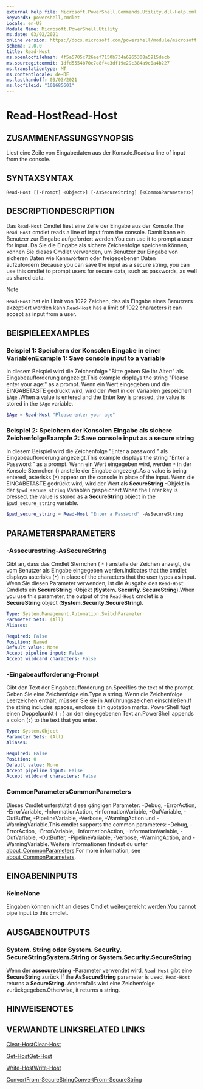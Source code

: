```yaml
---
external help file: Microsoft.PowerShell.Commands.Utility.dll-Help.xml
keywords: powershell,cmdlet
Locale: en-US
Module Name: Microsoft.PowerShell.Utility
ms.date: 03/02/2021
online version: https://docs.microsoft.com/powershell/module/microsoft.powershell.utility/read-host?view=powershell-7&WT.mc_id=ps-gethelp
schema: 2.0.0
title: Read-Host
ms.openlocfilehash: 4f5a5705c726aef7150b734a6265308a5915decb
ms.sourcegitcommit: 1dfd5554b70c7e8f4e3df19e29c384a9c0a4b227
ms.translationtype: MT
ms.contentlocale: de-DE
ms.lasthandoff: 03/03/2021
ms.locfileid: "101685601"
---
```

# <span data-ttu-id="c5604-103">Read-Host</span><span class="sxs-lookup"><span data-stu-id="c5604-103">Read-Host</span></span>

## <span data-ttu-id="c5604-104">ZUSAMMENFASSUNG</span><span class="sxs-lookup"><span data-stu-id="c5604-104">SYNOPSIS</span></span>
<span data-ttu-id="c5604-105">Liest eine Zeile von Eingabedaten aus der Konsole.</span><span class="sxs-lookup"><span data-stu-id="c5604-105">Reads a line of input from the console.</span></span>

## <span data-ttu-id="c5604-106">SYNTAX</span><span class="sxs-lookup"><span data-stu-id="c5604-106">SYNTAX</span></span>

```
Read-Host [[-Prompt] <Object>] [-AsSecureString] [<CommonParameters>]
```

## <span data-ttu-id="c5604-107">DESCRIPTION</span><span class="sxs-lookup"><span data-stu-id="c5604-107">DESCRIPTION</span></span>

<span data-ttu-id="c5604-108">Das `Read-Host` Cmdlet liest eine Zeile der Eingabe aus der Konsole.</span><span class="sxs-lookup"><span data-stu-id="c5604-108">The `Read-Host` cmdlet reads a line of input from the console.</span></span> <span data-ttu-id="c5604-109">Damit kann ein Benutzer zur Eingabe aufgefordert werden.</span><span class="sxs-lookup"><span data-stu-id="c5604-109">You can use it to prompt a user for input.</span></span> <span data-ttu-id="c5604-110">Da Sie die Eingabe als sichere Zeichenfolge speichern können, können Sie dieses Cmdlet verwenden, um Benutzer zur Eingabe von sicheren Daten wie Kennwörtern oder freigegebenen Daten aufzufordern.</span><span class="sxs-lookup"><span data-stu-id="c5604-110">Because you can save the input as a secure string, you can use this cmdlet to prompt users for secure data, such as passwords, as well as shared data.</span></span>

> [!NOTE]
> <span data-ttu-id="c5604-111">`Read-Host` hat ein Limit von 1022 Zeichen, das als Eingabe eines Benutzers akzeptiert werden kann.</span><span class="sxs-lookup"><span data-stu-id="c5604-111">`Read-Host` has a limit of 1022 characters it can accept as input from a user.</span></span>

## <span data-ttu-id="c5604-112">BEISPIELE</span><span class="sxs-lookup"><span data-stu-id="c5604-112">EXAMPLES</span></span>

### <span data-ttu-id="c5604-113">Beispiel 1: Speichern der Konsolen Eingabe in einer Variablen</span><span class="sxs-lookup"><span data-stu-id="c5604-113">Example 1: Save console input to a variable</span></span>

<span data-ttu-id="c5604-114">In diesem Beispiel wird die Zeichenfolge "Bitte geben Sie Ihr Alter:" als Eingabeaufforderung angezeigt.</span><span class="sxs-lookup"><span data-stu-id="c5604-114">This example displays the string "Please enter your age:" as a prompt.</span></span> <span data-ttu-id="c5604-115">Wenn ein Wert eingegeben und die EINGABETASTE gedrückt wird, wird der Wert in der Variablen gespeichert `$Age` .</span><span class="sxs-lookup"><span data-stu-id="c5604-115">When a value is entered and the Enter key is pressed, the value is stored in the `$Age` variable.</span></span>

```powershell
$Age = Read-Host "Please enter your age"
```

### <span data-ttu-id="c5604-116">Beispiel 2: Speichern der Konsolen Eingabe als sichere Zeichenfolge</span><span class="sxs-lookup"><span data-stu-id="c5604-116">Example 2: Save console input as a secure string</span></span>

<span data-ttu-id="c5604-117">In diesem Beispiel wird die Zeichenfolge "Enter a password:" als Eingabeaufforderung angezeigt.</span><span class="sxs-lookup"><span data-stu-id="c5604-117">This example displays the string "Enter a Password:" as a prompt.</span></span> <span data-ttu-id="c5604-118">Wenn ein Wert eingegeben wird, werden `*` in der Konsole Sternchen () anstelle der Eingabe angezeigt.</span><span class="sxs-lookup"><span data-stu-id="c5604-118">As a value is being entered, asterisks (`*`) appear on the console in place of the input.</span></span> <span data-ttu-id="c5604-119">Wenn die EINGABETASTE gedrückt wird, wird der Wert als **SecureString** -Objekt in der `$pwd_secure_string` Variablen gespeichert.</span><span class="sxs-lookup"><span data-stu-id="c5604-119">When the Enter key is pressed, the value is stored as a **SecureString** object in the `$pwd_secure_string` variable.</span></span>

```powershell
$pwd_secure_string = Read-Host "Enter a Password" -AsSecureString
```

## <span data-ttu-id="c5604-120">PARAMETERS</span><span class="sxs-lookup"><span data-stu-id="c5604-120">PARAMETERS</span></span>

### <span data-ttu-id="c5604-121">-Assecurestring</span><span class="sxs-lookup"><span data-stu-id="c5604-121">-AsSecureString</span></span>

<span data-ttu-id="c5604-122">Gibt an, dass das Cmdlet Sternchen ( `*` ) anstelle der Zeichen anzeigt, die vom Benutzer als Eingabe eingegeben werden.</span><span class="sxs-lookup"><span data-stu-id="c5604-122">Indicates that the cmdlet displays asterisks (`*`) in place of the characters that the user types as input.</span></span> <span data-ttu-id="c5604-123">Wenn Sie diesen Parameter verwenden, ist die Ausgabe des `Read-Host` Cmdlets ein **SecureString** -Objekt (**System. Security. SecureString**).</span><span class="sxs-lookup"><span data-stu-id="c5604-123">When you use this parameter, the output of the `Read-Host` cmdlet is a **SecureString** object (**System.Security.SecureString**).</span></span>

```yaml
Type: System.Management.Automation.SwitchParameter
Parameter Sets: (All)
Aliases:

Required: False
Position: Named
Default value: None
Accept pipeline input: False
Accept wildcard characters: False
```

### <span data-ttu-id="c5604-124">-Eingabeaufforderung</span><span class="sxs-lookup"><span data-stu-id="c5604-124">-Prompt</span></span>

<span data-ttu-id="c5604-125">Gibt den Text der Eingabeaufforderung an.</span><span class="sxs-lookup"><span data-stu-id="c5604-125">Specifies the text of the prompt.</span></span> <span data-ttu-id="c5604-126">Geben Sie eine Zeichenfolge ein.</span><span class="sxs-lookup"><span data-stu-id="c5604-126">Type a string.</span></span> <span data-ttu-id="c5604-127">Wenn die Zeichenfolge Leerzeichen enthält, müssen Sie sie in Anführungszeichen einschließen.</span><span class="sxs-lookup"><span data-stu-id="c5604-127">If the string includes spaces, enclose it in quotation marks.</span></span> <span data-ttu-id="c5604-128">PowerShell fügt einen Doppelpunkt ( `:` ) an den eingegebenen Text an.</span><span class="sxs-lookup"><span data-stu-id="c5604-128">PowerShell appends a colon (`:`) to the text that you enter.</span></span>

```yaml
Type: System.Object
Parameter Sets: (All)
Aliases:

Required: False
Position: 0
Default value: None
Accept pipeline input: False
Accept wildcard characters: False
```

### <span data-ttu-id="c5604-129">CommonParameters</span><span class="sxs-lookup"><span data-stu-id="c5604-129">CommonParameters</span></span>

<span data-ttu-id="c5604-130">Dieses Cmdlet unterstützt diese gängigen Parameter: -Debug, -ErrorAction, -ErrorVariable, -InformationAction, -InformationVariable, -OutVariable, -OutBuffer, -PipelineVariable, -Verbose, -WarningAction und -WarningVariable.</span><span class="sxs-lookup"><span data-stu-id="c5604-130">This cmdlet supports the common parameters: -Debug, -ErrorAction, -ErrorVariable, -InformationAction, -InformationVariable, -OutVariable, -OutBuffer, -PipelineVariable, -Verbose, -WarningAction, and -WarningVariable.</span></span> <span data-ttu-id="c5604-131">Weitere Informationen findest du unter [about_CommonParameters](https://go.microsoft.com/fwlink/?LinkID=113216).</span><span class="sxs-lookup"><span data-stu-id="c5604-131">For more information, see [about_CommonParameters](https://go.microsoft.com/fwlink/?LinkID=113216).</span></span>

## <span data-ttu-id="c5604-132">EINGABEN</span><span class="sxs-lookup"><span data-stu-id="c5604-132">INPUTS</span></span>

### <span data-ttu-id="c5604-133">Keine</span><span class="sxs-lookup"><span data-stu-id="c5604-133">None</span></span>

<span data-ttu-id="c5604-134">Eingaben können nicht an dieses Cmdlet weitergereicht werden.</span><span class="sxs-lookup"><span data-stu-id="c5604-134">You cannot pipe input to this cmdlet.</span></span>

## <span data-ttu-id="c5604-135">AUSGABEN</span><span class="sxs-lookup"><span data-stu-id="c5604-135">OUTPUTS</span></span>

### <span data-ttu-id="c5604-136">System. String oder System. Security. SecureString</span><span class="sxs-lookup"><span data-stu-id="c5604-136">System.String or System.Security.SecureString</span></span>

<span data-ttu-id="c5604-137">Wenn der **assecurestring** -Parameter verwendet wird, `Read-Host` gibt eine **SecureString** zurück.</span><span class="sxs-lookup"><span data-stu-id="c5604-137">If the **AsSecureString** parameter is used, `Read-Host` returns a **SecureString**.</span></span> <span data-ttu-id="c5604-138">Andernfalls wird eine Zeichenfolge zurückgegeben.</span><span class="sxs-lookup"><span data-stu-id="c5604-138">Otherwise, it returns a string.</span></span>

## <span data-ttu-id="c5604-139">HINWEISE</span><span class="sxs-lookup"><span data-stu-id="c5604-139">NOTES</span></span>

## <span data-ttu-id="c5604-140">VERWANDTE LINKS</span><span class="sxs-lookup"><span data-stu-id="c5604-140">RELATED LINKS</span></span>

[<span data-ttu-id="c5604-141">Clear-Host</span><span class="sxs-lookup"><span data-stu-id="c5604-141">Clear-Host</span></span>](../microsoft.powershell.core/clear-host.md)

[<span data-ttu-id="c5604-142">Get-Host</span><span class="sxs-lookup"><span data-stu-id="c5604-142">Get-Host</span></span>](Get-Host.md)

[<span data-ttu-id="c5604-143">Write-Host</span><span class="sxs-lookup"><span data-stu-id="c5604-143">Write-Host</span></span>](Write-Host.md)

[<span data-ttu-id="c5604-144">ConvertFrom-SecureString</span><span class="sxs-lookup"><span data-stu-id="c5604-144">ConvertFrom-SecureString</span></span>](../Microsoft.PowerShell.Security/ConvertFrom-SecureString.md)
